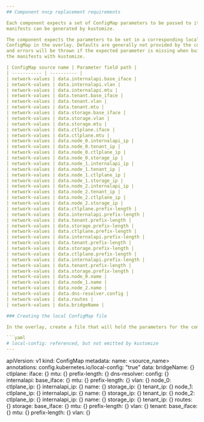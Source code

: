 ```yaml
---
## Component nncp replacement requirements

Each component expects a set of ConfigMap parameters to be passed to it so that
manifests can be generated by kustomize.

The component expects the parameters to be set in a corresponding local
ConfigMap in the overlay. Defaults are generally not provided by the component,
and errors will be thrown if the expected parameter is missing when building
the manifests with kustomize.

| ConfigMap source name | Parameter field path |
| ----------- | ---------- |
| network-values | data.internalapi.base_iface |
| network-values | data.internalapi.vlan |
| network-values | data.internalapi.mtu |
| network-values | data.tenant.base_iface |
| network-values | data.tenant.vlan |
| network-values | data.tenant.mtu |
| network-values | data.storage.base_iface |
| network-values | data.storage.vlan |
| network-values | data.storage.mtu |
| network-values | data.ctlplane.iface |
| network-values | data.ctlplane.mtu |
| network-values | data.node_0.internalapi_ip |
| network-values | data.node_0.tenant_ip |
| network-values | data.node_0.ctlplane_ip |
| network-values | data.node_0.storage_ip |
| network-values | data.node_1.internalapi_ip |
| network-values | data.node_1.tenant_ip |
| network-values | data.node_1.ctlplane_ip |
| network-values | data.node_1.storage_ip |
| network-values | data.node_2.internalapi_ip |
| network-values | data.node_2.tenant_ip |
| network-values | data.node_2.ctlplane_ip |
| network-values | data.node_2.storage_ip |
| network-values | data.ctlplane.prefix-length |
| network-values | data.internalapi.prefix-length |
| network-values | data.tenant.prefix-length |
| network-values | data.storage.prefix-length |
| network-values | data.ctlplane.prefix-length |
| network-values | data.internalapi.prefix-length |
| network-values | data.tenant.prefix-length |
| network-values | data.storage.prefix-length |
| network-values | data.ctlplane.prefix-length |
| network-values | data.internalapi.prefix-length |
| network-values | data.tenant.prefix-length |
| network-values | data.storage.prefix-length |
| network-values | data.node_0.name |
| network-values | data.node_1.name |
| network-values | data.node_2.name |
| network-values | data.dns-resolver.config |
| network-values | data.routes |
| network-values | data.bridgeName |

### Creating the local ConfigMap file

In the overlay, create a file that will hold the parameters for the component which will be later included as a resource within the `kustomization.yaml` file. The resource name may match the ConfigMap source name with `.yaml` appended or another filename such as `values.yaml`.

```yaml
# local-config: referenced, but not emitted by kustomize
---
```

apiVersion: v1
kind: ConfigMap
metadata:
  name: <source_name>
  annotations:
    config.kubernetes.io/local-config: "true"
data:
    bridgeName: {}
    ctlplane:
        iface: {}
        mtu: {}
        prefix-length: {}
    dns-resolver:
        config: {}
    internalapi:
        base_iface: {}
        mtu: {}
        prefix-length: {}
        vlan: {}
    node_0:
        ctlplane_ip: {}
        internalapi_ip: {}
        name: {}
        storage_ip: {}
        tenant_ip: {}
    node_1:
        ctlplane_ip: {}
        internalapi_ip: {}
        name: {}
        storage_ip: {}
        tenant_ip: {}
    node_2:
        ctlplane_ip: {}
        internalapi_ip: {}
        name: {}
        storage_ip: {}
        tenant_ip: {}
    routes: {}
    storage:
        base_iface: {}
        mtu: {}
        prefix-length: {}
        vlan: {}
    tenant:
        base_iface: {}
        mtu: {}
        prefix-length: {}
        vlan: {}

```
